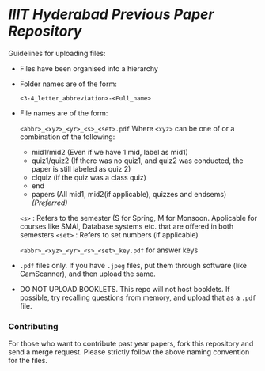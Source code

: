 # _IIIT Hyderabad Previous Paper Repository_

Guidelines for uploading files:

* Files have been organised into a hierarchy
* Folder names are of the form:

    ```<3-4_letter_abbreviation>-<Full_name>```
* File names are of the form:

    ```<abbr>_<xyz>_<yr>_<s>_<set>.pdf```
    Where `<xyz>` can be one of or a combination of the following:

    * mid1/mid2 (Even if we have 1 mid, label as mid1)
    * quiz1/quiz2 (If there was no quiz1, and quiz2 was conducted, the paper is still labeled as quiz 2)
    * clquiz (if the quiz was a class quiz)
    * end
    * papers (All mid1, mid2(if applicable), quizzes and endsems) _(Preferred)_
    
    
    `<s>` : Refers to the semester (S for Spring, M for Monsoon. Applicable for courses like SMAI, Database systems etc. that are offered in both semesters
    `<set>` : Refers to set numbers (if applicable)

    ```<abbr>_<xyz>_<yr>_<s>_<set>_key.pdf``` for answer keys

* `.pdf` files only. If you have `.jpeg` files, put them through software (like CamScanner), and then upload the same.

* DO NOT UPLOAD BOOKLETS. This repo will not host booklets. If possible, try recalling questions from memory, and upload that as a `.pdf` file.

### Contributing

For those who want to contribute past year papers, fork this repository and send a merge request. Please strictly follow the above naming convention for the files.
